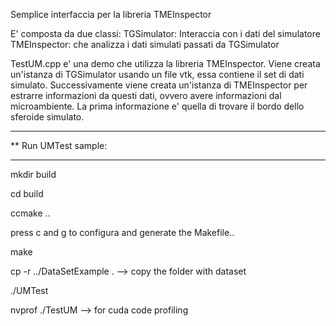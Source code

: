 Semplice interfaccia per la libreria TMEInspector

E' composta da due classi:
TGSimulator: Interaccia con i dati del simulatore
TMEInspector: che analizza i dati simulati passati da TGSimulator

TestUM.cpp e' una demo che utilizza la libreria TMEInspector. Viene creata un'istanza di TGSimulator usando un file vtk, essa contiene il set di dati simulato. Successivamente viene creata un'istanza di TMEInspector per estrarre informazioni da questi dati, ovvero avere informazioni dal microambiente. La prima informazione e' quella di trovare il bordo dello sferoide simulato.


*************
** Run UMTest sample:
*************
mkdir build

cd build

ccmake ..


press c and g to configura and generate the Makefile..

make

cp -r ../DataSetExample .   --> copy the folder with dataset

./UMTest  


nvprof ./TestUM --> for cuda code profiling

